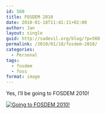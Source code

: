 ```yaml
---
id: 560
title: FOSDEM 2010
date: 2010-01-18T11:41:11+02:00
author: Jan
layout: single
guid: http://sadevil.org/blog/?p=560
permalink: /2010/01/18/fosdem-2010/
categories:
  - Personal
tags:
  - fosdem
  - foss
format: image
---
```

Yes, I&#8217;ll be going to FOSDEM 2010!

<a href="http://www.fosdem.org" target="_blank"><img src="https://kcore.org/wp-content/uploads/2010/02/going-to-fosdem2010.png" alt="Going to FOSDEM 2010!" /></a>